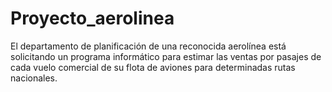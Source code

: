 # Proyecto_aerolinea
El departamento de planificación de una reconocida aerolínea está solicitando un programa informático para estimar las ventas por pasajes de cada vuelo comercial de su flota de aviones para determinadas rutas nacionales.
